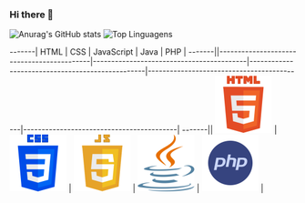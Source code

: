 ### Hi there 👋

<!--
**HeberGD/HeberGD** is a ✨ _special_ ✨ repository because its `README.md` (this file) appears on your GitHub profile.

Here are some ideas to get you started:

- 🔭 I’m currently working on ...
- 🌱 I’m currently learning ...
- 👯 I’m looking to collaborate on ...
- 🤔 I’m looking for help with ...
- 💬 Ask me about ...
- 📫 How to reach me: ...
- 😄 Pronouns: ...
- ⚡ Fun fact: ...
-->



![Anurag's GitHub stats](https://github-readme-stats.vercel.app/api?username=HeberGD&show_icons=true&theme=radical&layout=donut)    ![Top Linguagens](https://github-readme-stats.vercel.app/api/top-langs/?username=HeberGD&layout=compact&theme=radical)

-------| HTML                                      | CSS                                      | JavaScript                                      | Java                                      | PHP                                      |
-------||-------------------------------------------|------------------------------------------|-------------------------------------------------|-------------------------------------------|------------------------------------------|
-------|| ![HTML Logo](img/html.png)                | ![CSS Logo](img/css.png)                | ![JavaScript Logo](img/js.png)                 | ![Java Logo](img/java.png)                | ![PHP Logo](img/php.png)                |


